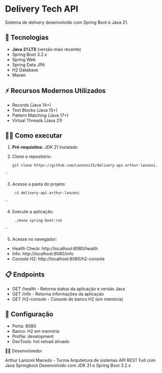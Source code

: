 # Delivery Tech API

Sistema de delivery desenvolvido com Spring Boot e Java 21.

## 🚀 Tecnologias
- **Java 21 LTS** (versão mais recente)
- Spring Boot 3.2.x
- Spring Web
- Spring Data JPA
- H2 Database
- Maven

## ⚡ Recursos Modernos Utilizados
- Records (Java 14+)
- Text Blocks (Java 15+)
- Pattern Matching (Java 17+)
- Virtual Threads (Java 21)

## 🏃‍♂️ Como executar
1. **Pré-requisitos:** JDK 21 instalado

2. Clone o repositório:
   ```bash
   git clone https://github.com/Lanzoni15/delivery-api-arthur-lanzoni.git
``

3. Acesse a pasta do projeto:
   ```bash
    cd delivery-api-arthur-lanzoni
``

4. Execute a aplicação:
   ```bash
    ./mvnw spring-boot:run
``

5. Acesse no navegador:

- Health Check: http://localhost:8080/health
- Info: http://localhost:8080/info
- Console H2: http://localhost:8080/h2-console

## 📋 Endpoints

- GET /health - Retorna status da aplicação e versão Java
- GET /info - Retorna informações da aplicação
- GET /h2-console - Console do banco H2 (em memória)

## 🔧 Configuração

- Porta: 8080
- Banco: H2 em memória
- Profile: development
- DevTools: hot reload ativado

👨‍💻 Desenvolvedor

Arthur Lanzoni Macedo - Turma Arquitetura de sistemas API REST Full com Java Springboot
Desenvolvido com JDK 21 e Spring Boot 3.2.x

